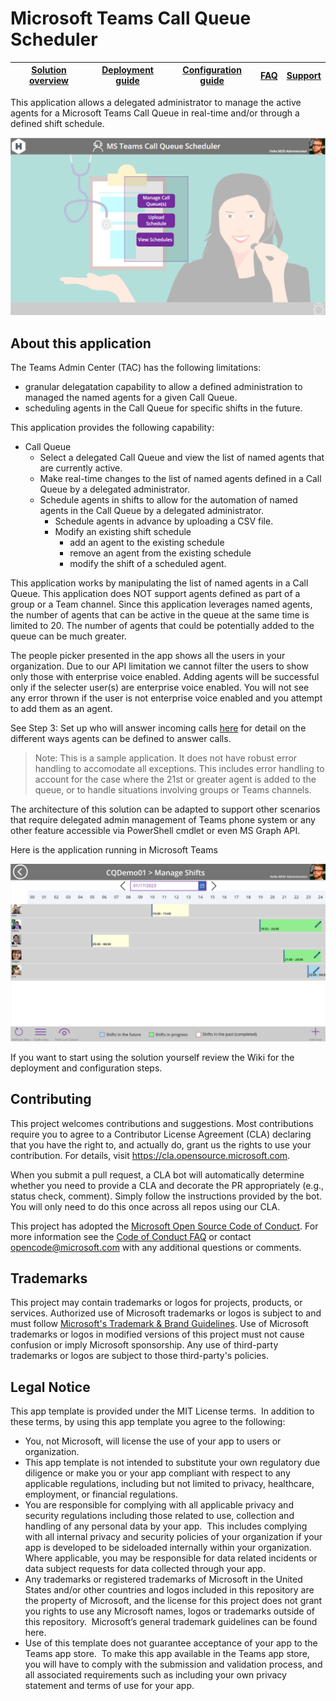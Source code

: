 # Microsoft Teams Call Queue Scheduler

| [Solution overview](https://github.com/OfficeDev/microsoft-teams-apps-call-queue-scheduler/wiki/1.-Solution-overview) |[Deployment guide](https://github.com/OfficeDev/microsoft-teams-apps-call-queue-scheduler/wiki/2.-Deployment) | [Configuration guide](https://github.com/OfficeDev/microsoft-teams-apps-call-queue-scheduler/wiki/3.-Configuration) | [FAQ](https://github.com/OfficeDev/microsoft-teams-apps-call-queue-scheduler/wiki/4.-FAQ) | [Support](https://github.com/OfficeDev/microsoft-teams-apps-call-queue-scheduler/blob/main/SUPPORT.md) |
| ---- | ---- | ---- | ---- | ---- |

This application allows a delegated administrator to manage the active agents for a Microsoft Teams Call Queue in real-time and/or through a defined shift schedule.

![Microsoft Teams Call Queue Scheduler screenshot](./Media/CQS-Home.png)

## About this application

The Teams Admin Center (TAC) has the following limitations:

* granular delegatation capability to allow a defined administration to managed the named agents for a given Call Queue.
* scheduling agents in the Call Queue for specific shifts in the future.

This application provides the following capability:

* Call Queue
    * Select a delegated Call Queue and view the list of named agents that are currently active.
    * Make real-time changes to the list of named agents defined in a Call Queue by a delegated administrator.
    * Schedule agents in shifts to allow for the automation of named agents in the Call Queue by a delegated administrator.
        * Schedule agents in advance by uploading a CSV file.
        * Modify an existing shift schedule
            * add an agent to the existing schedule
            * remove an agent from the existing schedule
            * modify the shift of a scheduled agent.

This application works by manipulating the list of named agents in a Call Queue.  This application does NOT support agents defined as part of a group or a Team channel.  Since this application leverages named agents, the number of agents that can be active in the queue at the same time is limited to 20.  The number of agents that could be potentially added to the queue can be much greater.

The people picker presented in the app shows all the users in your organization. Due to our API limitation we cannot filter the users to show only those with enterprise voice enabled. Adding agents will be successful only if the selecter user(s) are enterprise voice enabled. You will not see any error thrown if the user is not enterprise voice enabled and you attempt to add them as an agent.

See Step 3: Set up who will answer incoming calls [here](https://learn.microsoft.com/en-us/microsoftteams/create-a-phone-system-call-queue#steps-to-create-a-call-queue) for detail on the different ways agents can be defined to answer calls. 

> Note: This is a sample application.  It does not have robust error handling to accomodate all exceptions.  This includes error handling to account for the case where the 21st or greater agent is added to the queue, or to handle situations involving groups or Teams channels.  

The architecture of this solution can be adapted to support other scenarios that require delegated admin management of Teams phone system or any other feature accessible via PowerShell cmdlet or even MS Graph API. 

Here is the application running in Microsoft Teams

<!-- <p align="center">
    <img src="./Media/AAandCQManagement.jpg" alt="Microsoft Teams AA/CQ Orchestrator screenshot" width="600"/>
</p> -->

![Microsoft Teams Call Queue Scheduler screenshot](./Media/CQS-Schedule.png)

If you want to start using the solution yourself review the Wiki for the deployment and configuration steps.

## Contributing

This project welcomes contributions and suggestions.  Most contributions require you to agree to a
Contributor License Agreement (CLA) declaring that you have the right to, and actually do, grant us
the rights to use your contribution. For details, visit https://cla.opensource.microsoft.com.

When you submit a pull request, a CLA bot will automatically determine whether you need to provide
a CLA and decorate the PR appropriately (e.g., status check, comment). Simply follow the instructions
provided by the bot. You will only need to do this once across all repos using our CLA.

This project has adopted the [Microsoft Open Source Code of Conduct](https://opensource.microsoft.com/codeofconduct/).
For more information see the [Code of Conduct FAQ](https://opensource.microsoft.com/codeofconduct/faq/) or
contact [opencode@microsoft.com](mailto:opencode@microsoft.com) with any additional questions or comments.

## Trademarks

This project may contain trademarks or logos for projects, products, or services. Authorized use of Microsoft 
trademarks or logos is subject to and must follow 
[Microsoft's Trademark & Brand Guidelines](https://www.microsoft.com/en-us/legal/intellectualproperty/trademarks/usage/general).
Use of Microsoft trademarks or logos in modified versions of this project must not cause confusion or imply Microsoft sponsorship.
Any use of third-party trademarks or logos are subject to those third-party's policies.

## Legal Notice

This app template is provided under the MIT License terms.  In addition to these terms, by using this app template you agree to the following:

* You, not Microsoft, will license the use of your app to users or organization.
* This app template is not intended to substitute your own regulatory due diligence or make you or your app compliant with respect to any applicable regulations, including but not limited to privacy, healthcare, employment, or financial regulations.
* You are responsible for complying with all applicable privacy and security regulations including those related to use, collection and handling of any personal data by your app.  This includes complying with all internal privacy and security policies of your organization if your app is developed to be sideloaded internally within your organization. Where applicable, you may be responsible for data related incidents or data subject requests for data collected through your app.
* Any trademarks or registered trademarks of Microsoft in the United States and/or other countries and logos included in this repository are the property of Microsoft, and the license for this project does not grant you rights to use any Microsoft names, logos or trademarks outside of this repository.  Microsoft’s general trademark guidelines can be found here.
* Use of this template does not guarantee acceptance of your app to the Teams app store.  To make this app available in the Teams app store, you will have to comply with the submission and validation process, and all associated requirements such as including your own privacy statement and terms of use for your app.

